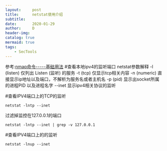 ```yaml
---
layout:     post
title:      netstat使用介绍
subtitle:   
date:       2020-01-29
author:     D
header-img: 
catalog: true
mermaid: true
tags:
    - SecTools
---
```

参考:[nmap命令-----基础用法](https://www.cnblogs.com/nmap/p/6232207.html)
#查看本地ipv4的监听端口
netstat参数解释
-l  (listen) 仅列出 Listen (监听) 的服务
-t  (tcp) 仅显示tcp相关内容
-n (numeric) 直接显示ip地址以及端口，不解析为服务名或者主机名
-p (pid) 显示出socket所属的进程PID 以及进程名字
--inet 显示ipv4相关协议的监听

#查看IPV4端口上的TCP的监听

```
netstat -lntp --inet
```

过滤掉监控在127.0.0.1的端口
```
netstat -lntp --inet | grep -v 127.0.0.1
```
#查看IPV4端口上的的监听
```
netstat -lnup --inet
```
